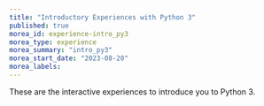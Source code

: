 ```yaml
---
title: "Introductory Experiences with Python 3"
published: true
morea_id: experience-intro_py3
morea_type: experience
morea_summary: "intro_py3"
morea_start_date: "2023-08-20"
morea_labels:
---
```


These are the interactive experiences to introduce you to Python 3.